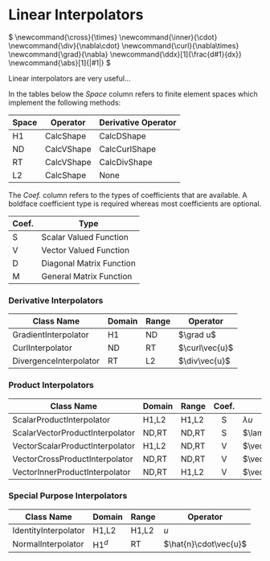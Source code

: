 # Linear Interpolators

$
\newcommand{\cross}{\times}
\newcommand{\inner}{\cdot}
\newcommand{\div}{\nabla\cdot}
\newcommand{\curl}{\nabla\times}
\newcommand{\grad}{\nabla}
\newcommand{\ddx}[1]{\frac\{d#1}\{dx}}
\newcommand{\abs}[1]{|#1|}
$

Linear interpolators are very useful...

In the tables below the *Space* column refers to finite element spaces which
implement the following methods:

| Space | Operator   | Derivative Operator |
|-------|------------|---------------------|
| H1    | CalcShape  | CalcDShape          |
| ND    | CalcVShape | CalcCurlShape       |
| RT    | CalcVShape | CalcDivShape        |
| L2    | CalcShape  | None                |

The *Coef.* column refers to the types of coefficients that are
available.  A boldface coefficient type is required whereas most
coefficients are optional.

| Coef. | Type                     |
|-------|--------------------------|
|   S   | Scalar Valued Function   |
|   V   | Vector Valued Function   |
|   D   | Diagonal Matrix Function |
|   M   | General Matrix Function  |

### Derivative Interpolators

| Class Name             | Domain | Range | Operator        |
|------------------------|--------|-------|-----------------|
| GradientInterpolator   |   H1   |  ND   | $\grad u$       |
| CurlInterpolator       |   ND   |  RT   | $\curl\vec\{u}$ |
| DivergenceInterpolator |   RT   |  L2   | $\div\vec\{u}$  |

### Product Interpolators

| Class Name                      | Domain | Range | Coef. | Operator          |
|---------------------------------|--------|-------|:-----:|-------------------|
| ScalarProductInterpolator       | H1,L2  | H1,L2 |   S   | $\lambda u$       |
| ScalarVectorProductInterpolator | ND,RT  | ND,RT |   S   | $\lambda\vec\{u}$ |
| VectorScalarProductInterpolator | H1,L2  | ND,RT |   V   | $\vec\{\lambda}u$ |
| VectorCrossProductInterpolator  | ND,RT  | ND,RT |   V   | $\vec\{\lambda}\times\vec\{u}$ |
| VectorInnerProductInterpolator  | ND,RT  | H1,L2 |   V   | $\vec\{\lambda}\cdot\vec\{u}$ |

### Special Purpose Interpolators

| Class Name           | Domain | Range | Operator                |
|----------------------|--------|-------|-------------------------|
| IdentityInterpolator | H1,L2  | H1,L2 | $u$                     |
| NormalInterpolator   | H1$^d$ | RT    | $\hat\{n}\cdot\vec\{u}$ |

<script type="text/x-mathjax-config">MathJax.Hub.Config({TeX: {equationNumbers: {autoNumber: "all"}}, tex2jax: {inlineMath: [['$','$']]}});</script>
<script type="text/javascript" src="http://cdn.mathjax.org/mathjax/latest/MathJax.js?config=TeX-AMS_HTML"></script>
